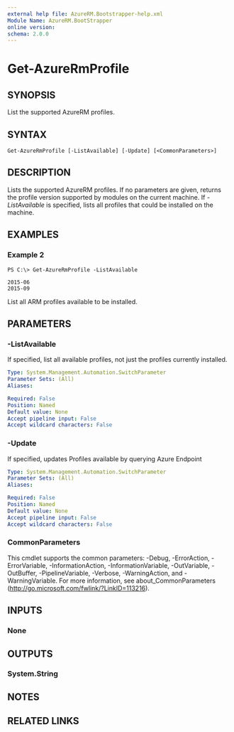 ```yaml
---
external help file: AzureRM.Bootstrapper-help.xml
Module Name: AzureRM.BootStrapper
online version:
schema: 2.0.0
---
```


# Get-AzureRmProfile

## SYNOPSIS
List the supported AzureRM profiles.

## SYNTAX

```
Get-AzureRmProfile [-ListAvailable] [-Update] [<CommonParameters>]
```

## DESCRIPTION
Lists the supported AzureRM profiles.  If no parameters are given, returns the profile version supported by modules on the current machine.  If *-ListAvailable* is specified, lists all profiles that could be installed on the machine.

## EXAMPLES

### Example 2
```
PS C:\> Get-AzureRmProfile -ListAvailable

2015-06
2015-09
```

List all ARM profiles available to be installed.

## PARAMETERS

### -ListAvailable
If specified, list all available profiles, not just the profiles currently installed.

```yaml
Type: System.Management.Automation.SwitchParameter
Parameter Sets: (All)
Aliases:

Required: False
Position: Named
Default value: None
Accept pipeline input: False
Accept wildcard characters: False
```

### -Update
If specified, updates Profiles available by querying Azure Endpoint

```yaml
Type: System.Management.Automation.SwitchParameter
Parameter Sets: (All)
Aliases:

Required: False
Position: Named
Default value: None
Accept pipeline input: False
Accept wildcard characters: False
```

### CommonParameters
This cmdlet supports the common parameters: -Debug, -ErrorAction, -ErrorVariable, -InformationAction, -InformationVariable, -OutVariable, -OutBuffer, -PipelineVariable, -Verbose, -WarningAction, and -WarningVariable. For more information, see about_CommonParameters (http://go.microsoft.com/fwlink/?LinkID=113216).

## INPUTS

### None

## OUTPUTS

### System.String

## NOTES

## RELATED LINKS
